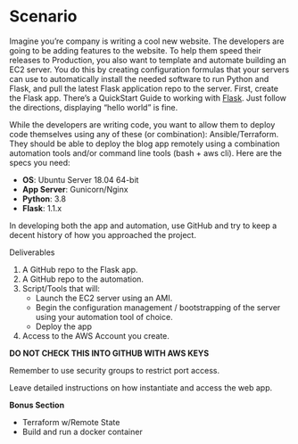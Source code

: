 # Scenario

Imagine you’re company is writing a cool new website. The developers are going to be adding features to the website. To help them speed their releases to Production, you also want to template and automate building an EC2 server. You do this by creating configuration formulas that your servers can use to automatically install the needed software to run Python and Flask, and pull the latest Flask application repo to the server.
First, create the Flask app. There’s a QuickStart Guide to working with [Flask](http://flask.pocoo.org/docs/quickstart/). Just follow the directions, displaying “hello world” is fine.

While the developers are writing code, you want to allow them to deploy code themselves using any of these (or combination): Ansible/Terraform. They should be able to deploy the blog app remotely using a combination automation tools and/or command line tools (bash + aws cli).
Here are the specs you need:

- **OS**: Ubuntu Server 18.04 64-bit
- **App Server**: Gunicorn/Nginx
- **Python**: 3.8
- **Flask**: 1.1.x

In developing both the app and automation, use GitHub and try to keep a decent history of how you approached the project.

Deliverables

1. A GitHub repo to the Flask app.
2. A GitHub repo to the automation.
3. Script/Tools that will:
    - Launch the EC2 server using an AMI.
    - Begin the configuration management / bootstrapping of the server using your automation tool of choice.
    - Deploy the app
4. Access to the AWS Account you create.

**DO NOT CHECK THIS INTO GITHUB WITH AWS KEYS**

Remember to use security groups to restrict port access.

Leave detailed instructions on how instantiate and access the web app.

**Bonus Section**

* Terraform w/Remote State
* Build and run a docker container
